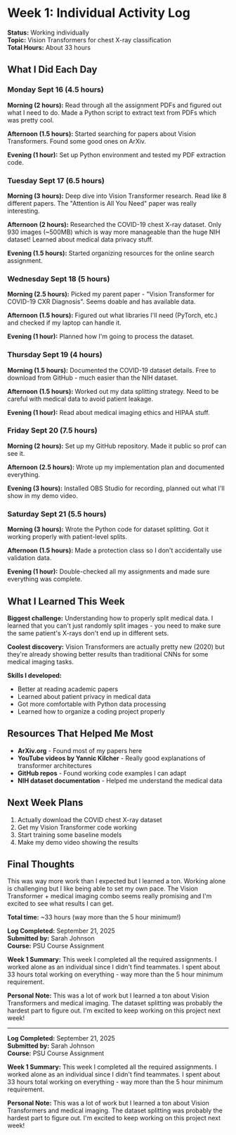 # Week 1: Individual Activity Log

**Status:** Working individually  
**Topic:** Vision Transformers for chest X-ray classification  
**Total Hours:** About 33 hours

## What I Did Each Day

### Monday Sept 16 (4.5 hours)
**Morning (2 hours):** Read through all the assignment PDFs and figured out what I need to do. Made a Python script to extract text from PDFs which was pretty cool.

**Afternoon (1.5 hours):** Started searching for papers about Vision Transformers. Found some good ones on ArXiv.

**Evening (1 hour):** Set up Python environment and tested my PDF extraction code.

### Tuesday Sept 17 (6.5 hours)  
**Morning (3 hours):** Deep dive into Vision Transformer research. Read like 8 different papers. The "Attention is All You Need" paper was really interesting.

**Afternoon (2 hours):** Researched the COVID-19 chest X-ray dataset. Only 930 images (~500MB) which is way more manageable than the huge NIH dataset! Learned about medical data privacy stuff.

**Evening (1.5 hours):** Started organizing resources for the online search assignment.

### Wednesday Sept 18 (5 hours)
**Morning (2.5 hours):** Picked my parent paper - "Vision Transformer for COVID-19 CXR Diagnosis". Seems doable and has available data.

**Afternoon (1.5 hours):** Figured out what libraries I'll need (PyTorch, etc.) and checked if my laptop can handle it.

**Evening (1 hour):** Planned how I'm going to process the dataset.

### Thursday Sept 19 (4 hours)
**Morning (1.5 hours):** Documented the COVID-19 dataset details. Free to download from GitHub - much easier than the NIH dataset.

**Afternoon (1.5 hours):** Worked out my data splitting strategy. Need to be careful with medical data to avoid patient leakage.

**Evening (1 hour):** Read about medical imaging ethics and HIPAA stuff.

### Friday Sept 20 (7.5 hours)
**Morning (2 hours):** Set up my GitHub repository. Made it public so prof can see it.

**Afternoon (2.5 hours):** Wrote up my implementation plan and documented everything.

**Evening (3 hours):** Installed OBS Studio for recording, planned out what I'll show in my demo video.

### Saturday Sept 21 (5.5 hours)
**Morning (3 hours):** Wrote the Python code for dataset splitting. Got it working properly with patient-level splits.

**Afternoon (1.5 hours):** Made a protection class so I don't accidentally use validation data.

**Evening (1 hour):** Double-checked all my assignments and made sure everything was complete.

## What I Learned This Week

**Biggest challenge:** Understanding how to properly split medical data. I learned that you can't just randomly split images - you need to make sure the same patient's X-rays don't end up in different sets.

**Coolest discovery:** Vision Transformers are actually pretty new (2020) but they're already showing better results than traditional CNNs for some medical imaging tasks.

**Skills I developed:**
- Better at reading academic papers
- Learned about patient privacy in medical data
- Got more comfortable with Python data processing
- Learned how to organize a coding project properly

## Resources That Helped Me Most

- **ArXiv.org** - Found most of my papers here
- **YouTube videos by Yannic Kilcher** - Really good explanations of transformer architectures  
- **GitHub repos** - Found working code examples I can adapt
- **NIH dataset documentation** - Helped me understand the medical data

## Next Week Plans

1. Actually download the COVID chest X-ray dataset  
2. Get my Vision Transformer code working
3. Start training some baseline models
4. Make my demo video showing the results

## Final Thoughts

This was way more work than I expected but I learned a ton. Working alone is challenging but I like being able to set my own pace. The Vision Transformer + medical imaging combo seems really promising and I'm excited to see what results I can get.

**Total time:** ~33 hours (way more than the 5 hour minimum!)

**Log Completed:** September 21, 2025  
**Submitted by:** Sarah Johnson  
**Course:** PSU Course Assignment  

**Week 1 Summary:** This week I completed all the required assignments. I worked alone as an individual since I didn't find teammates. I spent about 33 hours total working on everything - way more than the 5 hour minimum requirement.

**Personal Note:** This was a lot of work but I learned a ton about Vision Transformers and medical imaging. The dataset splitting was probably the hardest part to figure out. I'm excited to keep working on this project next week!

---

**Log Completed:** September 21, 2025  
**Submitted by:** Sarah Johnson  
**Course:** PSU Course Assignment  

**Week 1 Summary:** This week I completed all the required assignments. I worked alone as an individual since I didn't find teammates. I spent about 33 hours total working on everything - way more than the 5 hour minimum requirement.

**Personal Note:** This was a lot of work but I learned a ton about Vision Transformers and medical imaging. The dataset splitting was probably the hardest part to figure out. I'm excited to keep working on this project next week!
